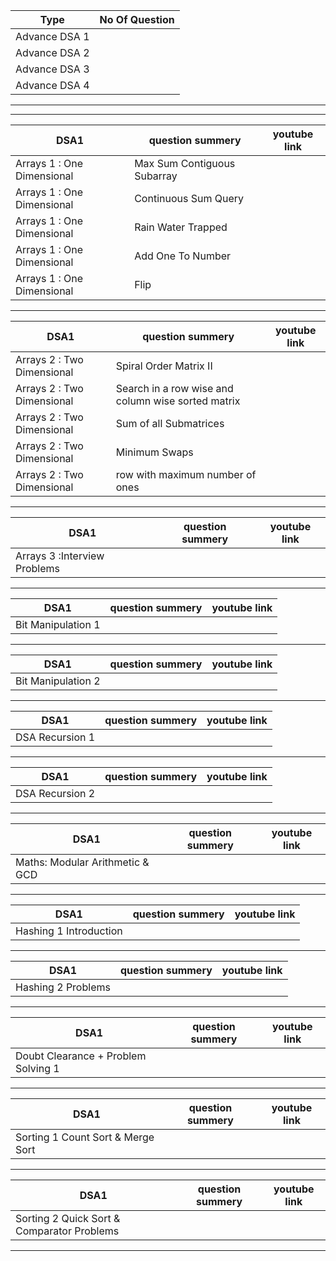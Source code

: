 | Type            | No Of Question | 
| -------------   | -------------  | 
| Advance DSA 1   |                | 
| Advance DSA 2   |                |
| Advance DSA 3   |                |
| Advance DSA 4   |                |

------------------------------------------------------------------------------------------------------------
------------------------------------------------------------------------------------------------------------

| DSA1                                       | question summery             | youtube link       |
| -------------------------------------------|------------------------------|--------------------|
| Arrays 1 : One Dimensional                 |  Max Sum Contiguous Subarray |                    |
| Arrays 1 : One Dimensional                 |  Continuous Sum Query        |                    |
| Arrays 1 : One Dimensional                 |  Rain Water Trapped          |                    |
| Arrays 1 : One Dimensional                 |  Add One To Number           |                    |
| Arrays 1 : One Dimensional                 |  Flip                        |                    |





------------------------------------------------------------------------------------------------------------


| DSA1                                       | question summery                                      | youtube link       |
|--------------------------------------------| ------------------------------------------------------|  -------------     |
| Arrays 2 : Two Dimensional                 |  Spiral Order Matrix II                               |                    |
| Arrays 2 : Two Dimensional                 |  Search in a row wise and column wise sorted matrix   |                    |
| Arrays 2 : Two Dimensional                 |  Sum of all Submatrices                               |                    |
| Arrays 2 : Two Dimensional                 |  Minimum Swaps                                        |                    |
| Arrays 2 : Two Dimensional                 |  row with maximum number of ones                      |                    |




------------------------------------------------------------------------------------------------------------


| DSA1                                       | question summery | youtube link       |
| ------------------------------------       | -------------    |  -------------     |
| Arrays 3 :Interview Problems               |                  |                    |



------------------------------------------------------------------------------------------------------------


| DSA1                                       | question summery | youtube link       |
| ------------------------------------       | -------------    |  -------------     |
| Bit Manipulation 1                         |                  |                    |



------------------------------------------------------------------------------------------------------------


| DSA1                                       | question summery | youtube link       |
| ------------------------------------       | -------------    |  -------------     |
| Bit Manipulation 2                         |                  |                    |



------------------------------------------------------------------------------------------------------------


| DSA1                                       | question summery | youtube link       |
| ------------------------------------       | -------------    |  -------------     |
| DSA Recursion 1                            |                  |                    |



------------------------------------------------------------------------------------------------------------


| DSA1                                       | question summery | youtube link       |
| ------------------------------------       | -------------    |  -------------     |
| DSA Recursion 2                            |                  |                    |


------------------------------------------------------------------------------------------------------------



| DSA1                                       | question summery | youtube link       |
| ------------------------------------       | -------------    |  -------------     |
| Maths: Modular Arithmetic & GCD            |                  |                    |



------------------------------------------------------------------------------------------------------------


| DSA1                                       | question summery | youtube link       |
| ------------------------------------       | -------------    |  -------------     |
| Hashing 1 Introduction              |                  |                    |



------------------------------------------------------------------------------------------------------------


| DSA1                                       | question summery | youtube link       |
| ------------------------------------       | -------------    |  -------------     |
| Hashing 2 Problems                  |                  |                    |



------------------------------------------------------------------------------------------------------------


| DSA1                                       | question summery | youtube link       |
| ------------------------------------       | -------------    |  -------------     |
| Doubt Clearance + Problem Solving 1        |                  |                    |


------------------------------------------------------------------------------------------------------------



| DSA1                                       | question summery | youtube link       |
| ------------------------------------       | -------------    |  -------------     |
| Sorting 1 Count Sort & Merge Sort          |                  |                    |



------------------------------------------------------------------------------------------------------------


| DSA1                                       | question summery | youtube link       |
| ------------------------------------       | -------------    |  -------------     |
| Sorting 2 Quick Sort & Comparator Problems |                  |                    |
    


------------------------------------------------------------------------------------------------------------
